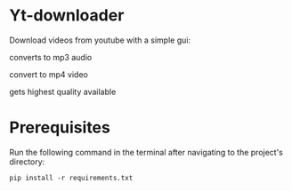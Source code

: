 # Yt-downloader

Download videos from youtube with a simple gui:

converts to mp3 audio

convert to mp4 video

gets highest quality available


# Prerequisites

Run the following command in the terminal after navigating to the project's directory:

```
pip install -r requirements.txt
```
